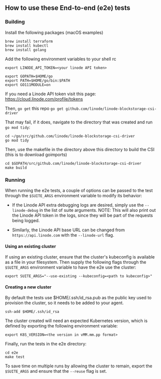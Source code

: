 ## How to use these End-to-end (e2e) tests

### Building

Install the following packages (macOS examples)

```
brew install terraform
brew install kubectl
brew install golang
```

Add the following environment variables to your shell rc

```
export LINODE_API_TOKEN=<your linode API token>

export GOPATH=$HOME/go
export PATH=$HOME/go/bin:$PATH
export GO111MODULE=on 
```

If you need a Linode API token visit this page:
https://cloud.linode.com/profile/tokens

Then, `go get` this repo
`go get github.com/linode/linode-blockstorage-csi-driver`

That may fail, if it does, navigate to the directory that was created and run
`go mod tidy`:

```
cd ~/go/src/github.com/linode/linode-blockstorage-csi-driver
go mod tidy
```

Then, use the makefile in the directory above this directory to build the CSI
(this is to download goimports)

```
cd $GOPATH/src/github.com/linode/linode-blockstorage-csi-driver
make build
```

### Running

When running the e2e tests, a couple of options can be passed to the test
through the `$SUITE_ARGS` environment variable to modify its behavior: 

 - If the Linode API extra debugging logs are desired, simply use the
   `--linode-debug` in the list of suite arguments. NOTE: This will also
   print out the Linode API token in the logs, since they will be part of the
   requests being logged.

 - Similarly, the Linode API base URL can be changed from
   `https://api.linode.com` with the `--linode-url` flag.

#### Using an existing cluster

If using an existing cluster, ensure that the cluster's kubeconfig is available
as a file in your filesystem. Then supply the following flags through the
`$SUITE_ARGS` environment variable to have the e2e use the cluster:

```
export SUITE_ARGS="--use-existing --kubeconfig=<path to kubeconfig>"
```

#### Creating a new cluster

By default the tests use $HOME/.ssh/id\_rsa.pub as the public key used to
provision the cluster, so it needs to be added to your agent.

```
ssh-add $HOME/.ssh/id_rsa
```

The cluster created will need an expected Kubernetes version, which is defined
by exporting the following environment variable:

```
export K8S_VERSION=<the version in vMM.mm.pp format>
```

Finally, run the tests in the e2e directory:
```
cd e2e
make test
```

To save time on multiple runs by allowing the cluster to remain, export the
`$SUITE_ARGS` and ensure that the `--reuse` flag is set.

